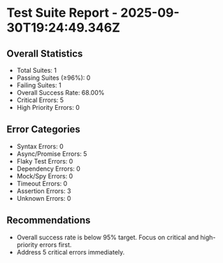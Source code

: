 # Test Suite Report - 2025-09-30T19:24:49.346Z

## Overall Statistics
- Total Suites: 1
- Passing Suites (≥96%): 0
- Failing Suites: 1
- Overall Success Rate: 68.00%
- Critical Errors: 5
- High Priority Errors: 0

## Error Categories
- Syntax Errors: 0
- Async/Promise Errors: 5
- Flaky Test Errors: 0
- Dependency Errors: 0
- Mock/Spy Errors: 0
- Timeout Errors: 0
- Assertion Errors: 3
- Unknown Errors: 0

## Recommendations
- Overall success rate is below 95% target. Focus on critical and high-priority errors first.
- Address 5 critical errors immediately.


